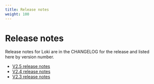 ```yaml
---
title: Release notes
weight: 100
---
```

# Release notes

Release notes for Loki are in the CHANGELOG for the release and
listed here by version number.

- [V2.5 release notes](../release-notes/v2-5/)
- [V2.4 release notes](../release-notes/v2-4/)
- [V2.3 release notes](../release-notes/v2-3/)
